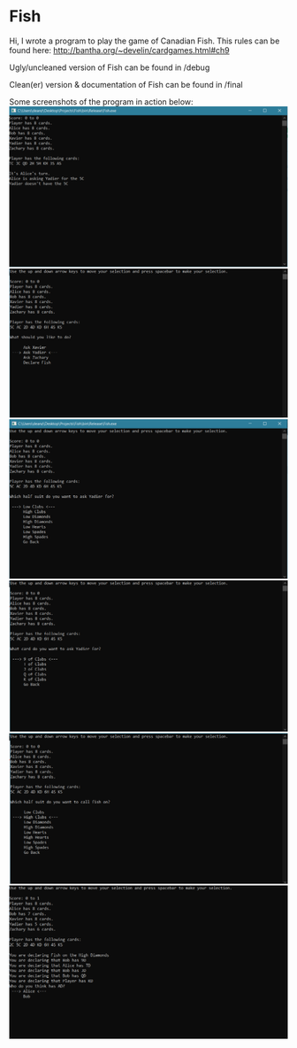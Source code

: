 # Fish

Hi, I wrote a program to play the game of Canadian Fish.
This rules can be found here: http://bantha.org/~develin/cardgames.html#ch9

Ugly/uncleaned version of Fish can be found in /debug


Clean(er) version & documentation of Fish can be found in /final


Some screenshots of the program in action below:
![Someone else's turn](/screenshots/1.png)
![Your turn!](/screenshots/2.png)
![Selection of half-suits](/screenshots/3.png)
![Selection of card](/screenshots/4.png)
![Suit of Fish](/screenshots/5.png)
![Declaring Fish](/screenshots/6.png)

